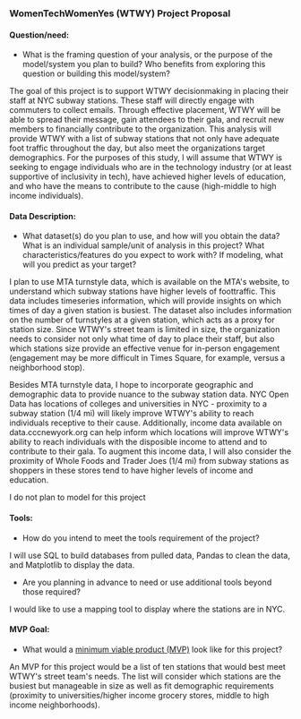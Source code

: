 ### WomenTechWomenYes (WTWY) Project Proposal

#### Question/need:
* What is the framing question of your analysis, or the purpose of the model/system you plan to build? Who benefits from exploring this question or building this model/system?

The goal of this project is to support WTWY decisionmaking in placing their staff at NYC subway stations. These staff will directly engage with commuters to collect emails. Through effective placement, WTWY will be able to spread their message, gain attendees to their gala, and recruit new members to financially contribute to the organization. This analysis will provide WTWY with a list of subway stations that not only have adequate foot traffic throughout the day, but also meet the organizations target demographics. For the purposes of this study, I will assume that WTWY is seeking to engage individuals who are in the technology industry (or at least supportive of inclusivity in tech), have achieved higher levels of education, and who have the means to contribute to the cause (high-middle to high income individuals). 


#### Data Description:
* What dataset(s) do you plan to use, and how will you obtain the data? What is an individual sample/unit of analysis in this project? What characteristics/features do you expect to work with? If modeling, what will you predict as your target?

I plan to use MTA turnstyle data, which is available on the MTA's website, to understand which subway stations have higher levels of foottraffic. This data includes timeseries information, which will provide insights on which times of day a given station is busiest. The dataset also includes information on the number of turnstyles at a given station, which acts as a proxy for station size. Since WTWY's street team is limited in size, the organization needs to consider not only what time of day to place their staff, but also which stations size provide an effective venue for in-person engagement (engagement may be more difficult in Times Square, for example, versus a neighborhood stop). 

Besides MTA turnstyle data, I hope to incorporate geographic and demographic data to provide nuance to the subway station data. NYC Open Data has locations of colleges and universities in NYC - proximity to a subway station (1/4 mi) will likely improve WTWY's ability to reach individuals receptive to their cause. Additionally, income data available on data.cccnewyork.org can help inform which locations will improve WTWY's ability to reach individuals with the disposible income to attend and to contribute to their gala. To augment this income data, I will also consider the proximity of Whole Foods and Trader Joes (1/4 mi) from subway stations as shoppers in these stores tend to have higher levels of income and education. 

I do not plan to model for this project

#### Tools:
* How do you intend to meet the tools requirement of the project? 

I will use SQL to build databases from pulled data, Pandas to clean the data, and Matplotlib to display the data. 

* Are you planning in advance to need or use additional tools beyond those required?

I would like to use a mapping tool to display where the stations are in NYC. 

#### MVP Goal:
* What would a [minimum viable product (MVP)](./mvp.md) look like for this project?

An MVP for this project would be a list of ten stations that would best meet WTWY's street team's needs. The list will consider which stations are the busiest but manageable in size as well as fit demographic requirements (proximity to universities/higher income grocery stores, middle to high income neighborhoods). 
